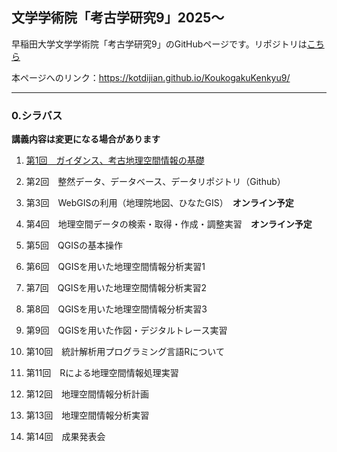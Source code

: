 ## 文学学術院「考古学研究9」2025〜
早稲田大学文学学術院「考古学研究9」のGitHubページです。リポジトリは[こちら](https://github.com/kotdijian/KoukogakuKenkyu9)

本ページへのリンク：https://kotdijian.github.io/KoukogakuKenkyu9/

***
### 0.シラバス    
**講義内容は変更になる場合があります**
1. [第1回　ガイダンス、考古地理空間情報の基礎](https://kotdijian.github.io/KoukogakuKenkyu9/01/)
   
2. 第2回　整然データ、データベース、データリポジトリ（Github）
   
3. 第3回　WebGISの利用（地理院地図、ひなたGIS）　**オンライン予定**

4. 第4回　地理空間データの検索・取得・作成・調整実習　**オンライン予定**

5. 第5回　QGISの基本操作

6. 第6回　QGISを用いた地理空間情報分析実習1

7. 第7回　QGISを用いた地理空間情報分析実習2

8. 第8回　QGISを用いた地理空間情報分析実習3

9. 第9回　QGISを用いた作図・デジタルトレース実習

10. 第10回　統計解析用プログラミング言語Rについて

11. 第11回　Rによる地理空間情報処理実習

12. 第12回　地理空間情報分析計画

13. 第13回　地理空間情報分析実習

14. 第14回　成果発表会


